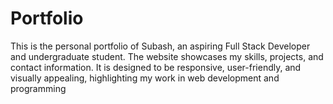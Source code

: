# Portfolio
This is the personal portfolio of Subash, an aspiring Full Stack Developer and undergraduate student. The website showcases my skills, projects, and contact information. It is designed to be responsive, user-friendly, and visually appealing, highlighting my work in web development and programming
